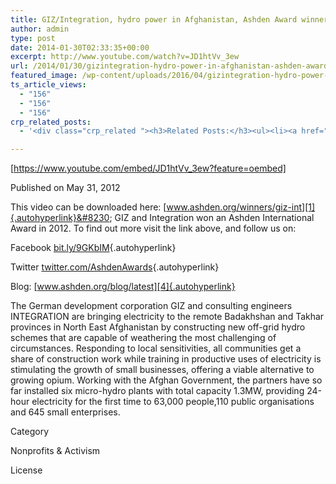 ```yaml
---
title: GIZ/Integration, hydro power in Afghanistan, Ashden Award winner
author: admin
type: post
date: 2014-01-30T02:33:35+00:00
excerpt: http://www.youtube.com/watch?v=JD1htVv_3ew
url: /2014/01/30/gizintegration-hydro-power-in-afghanistan-ashden-award-winner/
featured_image: /wp-content/uploads/2016/04/gizintegration-hydro-power-in-af.jpg
ts_article_views:
  - "156"
  - "156"
  - "156"
crp_related_posts:
  - '<div class="crp_related "><h3>Related Posts:</h3><ul><li><a href="https://scdhub.org/2017/12/25/wastewater-treatment-and-biosolids-management/"    ><img src="https://scdhub.org/wp-content/uploads/2017/12/wastewater-treatment-and-biosoli-150x150.jpg" alt="Wastewater treatment and Biosolids management" title="Wastewater treatment and Biosolids management" width="150" height="150" class="crp_thumb crp_featured" /><span class="crp_title">Wastewater treatment and Biosolids management</span></a></li><li><a href="https://scdhub.org/2018/01/06/household-and-neighborhood-sanitation-infrastructures-excreta-wastewater-disposal-in-developing-countries/"    ><img src="https://scdhub.org/wp-content/plugins/contextual-related-posts/default.png" alt="Household and neighborhood Sanitation Infrastructures: Excreta, wastewater disposal in developing countries" title="Household and neighborhood Sanitation Infrastructures: Excreta, wastewater disposal in developing countries" width="150" height="150" class="crp_thumb crp_default" /><span class="crp_title">Household and neighborhood Sanitation&hellip;</span></a></li><li><a href="https://scdhub.org/2017/12/29/walking-in-sabinas-shoes-world-vision/"    ><img src="https://scdhub.org/wp-content/uploads/2017/12/walking-in-sabinas-shoes-world-v-150x150.jpg" alt="Walking in Sabinas Shoes &#8211; World Vision" title="Walking in Sabinas Shoes &#8211; World Vision" width="150" height="150" class="crp_thumb crp_featured" /><span class="crp_title">Walking in Sabinas Shoes &#8211; World Vision</span></a></li><li><a href="https://scdhub.org/2017/06/11/lead-contamination-beyond-flint-drinking-water-and-childrens-health/"    ><img src="https://scdhub.org/wp-content/uploads/2017/06/Screen-Shot-2017-06-10-at-10.17.39-PM-150x150.png" alt="Lead Contamination Beyond Flint: Drinking Water and Children&#8217;s Health" title="Lead Contamination Beyond Flint: Drinking Water and Children&#8217;s Health" width="150" height="150" class="crp_thumb crp_featured" /><span class="crp_title">Lead Contamination Beyond Flint: Drinking Water and&hellip;</span></a></li><li><a href="https://scdhub.org/founding-board/"    ><img src="https://scdhub.org/wp-content/uploads/2017/04/Screen-Shot-2017-08-14-at-11.39.28-AM-150x150.png" alt="Founding Board" title="Founding Board" width="150" height="150" class="crp_thumb crp_correctfirst" /><span class="crp_title">Founding Board</span></a></li><li><a href="https://scdhub.org/2017/07/28/8006/"    ><img src="https://scdhub.org/wp-content/uploads/2017/07/hqdefault-150x150.jpg" alt="Music" title="Music" width="150" height="150" class="crp_thumb crp_featured" /><span class="crp_title">Music</span></a></li></ul><div class="crp_clear"></div></div>'

---
```

[https://www.youtube.com/embed/JD1htVv_3ew?feature=oembed] 

Published on May 31, 2012
  
This video can be downloaded here: [www.ashden.org/winners/giz-int][1]{.autohyperlink}&#8230; GIZ and Integration won an Ashden International Award in 2012. To find out more visit the link above, and follow us on:
  
Facebook [bit.ly/9GKbIM][2]{.autohyperlink}
  
Twitter [twitter.com/AshdenAwards][3]{.autohyperlink}
  
Blog: [www.ashden.org/blog/latest][4]{.autohyperlink}

The German development corporation GIZ and consulting engineers INTEGRATION are bringing electricity to the remote Badakhshan and Takhar provinces in North East Afghanistan by constructing new off-grid hydro schemes that are capable of weathering the most challenging of circumstances. Responding to local sensitivities, all communities get a share of construction work while training in productive uses of electricity is stimulating the growth of small businesses, offering a viable alternative to growing opium. Working with the Afghan Government, the partners have so far installed six micro-hydro plants with total capacity 1.3MW, providing 24-hour electricity for the first time to 63,000 people,110 public organisations and 645 small enterprises.
  
Category
  
Nonprofits & Activism
  
License

 [1]: http://www.ashden.org/winners/giz-int
 [2]: http://bit.ly/9GKbIM
 [3]: http://twitter.com/AshdenAwards
 [4]: http://www.ashden.org/blog/latest